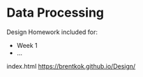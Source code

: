 # Data Processing
Design Homework included for: 
- Week 1
- ...

index.html
https://brentkok.github.io/Design/
